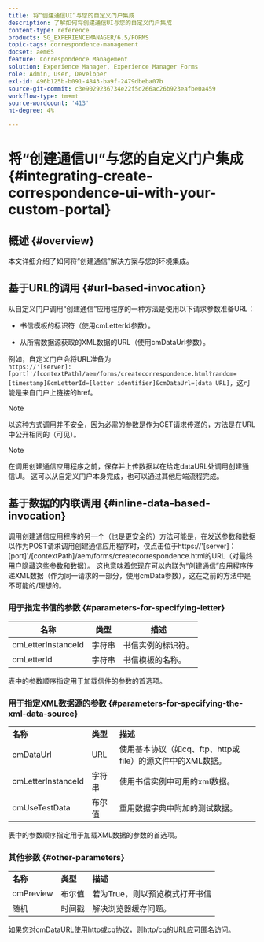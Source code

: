 ```yaml
---
title: 将“创建通信UI”与您的自定义门户集成
description: 了解如何将创建通信UI与您的自定义门户集成
content-type: reference
products: SG_EXPERIENCEMANAGER/6.5/FORMS
topic-tags: correspondence-management
docset: aem65
feature: Correspondence Management
solution: Experience Manager, Experience Manager Forms
role: Admin, User, Developer
exl-id: 496b125b-b091-4843-ba9f-2479dbeba07b
source-git-commit: c3e9029236734e22f5d266ac26b923eafbe0a459
workflow-type: tm+mt
source-wordcount: '413'
ht-degree: 4%

---
```


# 将“创建通信UI”与您的自定义门户集成{#integrating-create-correspondence-ui-with-your-custom-portal}

## 概述 {#overview}

本文详细介绍了如何将“创建通信”解决方案与您的环境集成。

## 基于URL的调用 {#url-based-invocation}

从自定义门户调用“创建通信”应用程序的一种方法是使用以下请求参数准备URL：

* 书信模板的标识符（使用cmLetterId参数）。

* 从所需数据源获取的XML数据的URL（使用cmDataUrl参数）。

例如，自定义门户会将URL准备为\
`https://'[server]:[port]'/[contextPath]/aem/forms/createcorrespondence.html?random=[timestamp]&cmLetterId=[letter identifier]&cmDataUrl=[data URL]`，这可能是来自门户上链接的href。

>[!NOTE]
>
>以这种方式调用并不安全，因为必需的参数是作为GET请求传递的，方法是在URL中公开相同的（可见）。

>[!NOTE]
>
>在调用创建通信应用程序之前，保存并上传数据以在给定dataURL处调用创建通信UI。 这可以从自定义门户本身完成，也可以通过其他后端流程完成。

## 基于数据的内联调用 {#inline-data-based-invocation}

调用创建通信应用程序的另一个（也是更安全的）方法可能是，在发送参数和数据以作为POST请求调用创建通信应用程序时，仅点击位于https://&#39;[server]：[port]&#39;/[contextPath]/aem/forms/createcorrespondence.html的URL（对最终用户隐藏这些参数和数据）。 这也意味着您现在可以内联为“创建通信”应用程序传递XML数据（作为同一请求的一部分，使用cmData参数），这在之前的方法中是不可能的/理想的。

### 用于指定书信的参数 {#parameters-for-specifying-letter}

| **名称** | **类型** | **描述** |
|---|---|---|
| cmLetterInstanceId | 字符串 | 书信实例的标识符。 |
| cmLetterId | 字符串 | 书信模板的名称。 |

表中的参数顺序指定用于加载信件的参数的首选项。

### 用于指定XML数据源的参数 {#parameters-for-specifying-the-xml-data-source}

<table>
 <tbody>
  <tr>
   <td><strong>名称</strong></td> 
   <td><strong>类型</strong></td> 
   <td><strong>描述</strong></td> 
  </tr>
  <tr>
   <td>cmDataUrl<br /> </td> 
   <td>URL</td> 
   <td>使用基本协议（如cq、ftp、http或file）的源文件中的XML数据。<br /> </td> 
  </tr>
  <tr>
   <td>cmLetterInstanceId</td> 
   <td>字符串</td> 
   <td>使用书信实例中可用的xml数据。</td> 
  </tr>
  <tr>
   <td>cmUseTestData</td> 
   <td>布尔值</td> 
   <td>重用数据字典中附加的测试数据。</td> 
  </tr>
 </tbody>
</table>

表中的参数顺序指定用于加载XML数据的参数的首选项。

### 其他参数 {#other-parameters}

<table>
 <tbody>
  <tr>
   <td><strong>名称</strong></td> 
   <td><strong>类型</strong></td> 
   <td><strong>描述</strong></td> 
  </tr>
  <tr>
   <td>cmPreview<br /> </td> 
   <td>布尔值</td> 
   <td>若为True，则以预览模式打开书信<br /> </td> 
  </tr>
  <tr>
   <td>随机</td> 
   <td>时间戳</td> 
   <td>解决浏览器缓存问题。</td> 
  </tr>
 </tbody>
</table>

如果您对cmDataURL使用http或cq协议，则http/cq的URL应可匿名访问。
